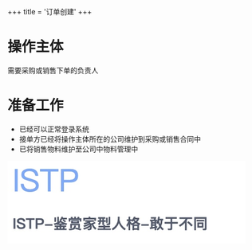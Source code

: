 +++
title = '订单创建'
+++

# 操作主体

需要采购或销售下单的负责人

# 准备工作

+ 已经可以正常登录系统
+ 接单方已经将操作主体所在的公司维护到采购或销售合同中
+ 已将销售物料维护至公司中物料管理中


![](assets/20241126_135606_Snipaste_2024-11-01_10-58-59.jpg)
